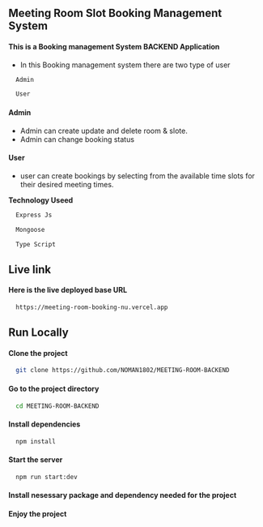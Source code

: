 
## Meeting Room Slot Booking Management System

#### This is a Booking management System BACKEND Application


- In this Booking management system there are two type of user 

```bash
  Admin
```
```bash
  User
```
#### Admin

- Admin can create update and delete room & slote.
- Admin can change booking status


#### User

- user can create bookings by selecting from the available time slots for their desired meeting times.
  
  
**Technology Useed**

```bash
  Express Js
```

```bash
  Mongoose
```

```bash
  Type Script
```


## Live link

#### Here is the live deployed base URL

```bash
  https://meeting-room-booking-nu.vercel.app
```


## Run Locally

#### Clone the project

```bash
  git clone https://github.com/NOMAN1802/MEETING-ROOM-BACKEND
```

#### Go to the project directory

```bash
  cd MEETING-ROOM-BACKEND
```

#### Install dependencies

```bash
  npm install
```

#### Start the server

```bash
  npm run start:dev
```

#### Install  nesessary package and dependency needed for the project



#### Enjoy the project
